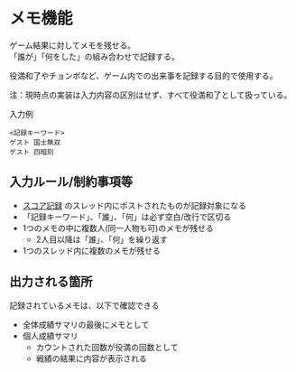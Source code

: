 # メモ機能

ゲーム結果に対してメモを残せる。<br />
「誰が」「何をした」の組み合わせで記録する。

役満和了やチョンボなど、ゲーム内での出来事を記録する目的で使用する。

注：現時点の実装は入力内容の区別はせず、すべて役満和了として扱っている。

入力例
```
<記録キーワード>
ゲスト 国士無双
ゲスト 四暗刻
```

## 入力ルール/制約事項等

- [スコア記録](score_record.md) のスレッド内にポストされたものが記録対象になる
- 「記録キーワード」、「誰」、「何」は必ず空白/改行で区切る
- 1つのメモの中に複数人(同一人物も可)のメモが残せる
  - 2人目以降は「誰」、「何」を繰り返す
- 1つのスレッド内に複数のメモが残せる

## 出力される箇所

記録されているメモは、以下で確認できる

- 全体成績サマリの最後にメモとして
- 個人成績サマリ
  - カウントされた回数が役満の回数として
  - 戦績の結果に内容が表示される
